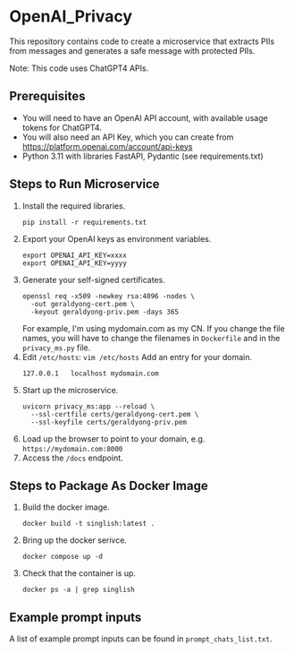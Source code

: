 # OpenAI_Privacy

This repository contains code to create a microservice that extracts PIIs from messages and generates a safe message
with protected PIIs.

Note: This code uses ChatGPT4 APIs.

## Prerequisites

* You will need to have an OpenAI API account, with available usage tokens for ChatGPT4.
* You will also need an API Key, which you can create from https://platform.openai.com/account/api-keys
* Python 3.11 with libraries FastAPI, Pydantic (see requirements.txt)

## Steps to Run Microservice

1. Install the required libraries.
   ```
   pip install -r requirements.txt
   ```
2. Export your OpenAI keys as environment variables.
   ```
   export OPENAI_API_KEY=xxxx
   export OPENAI_API_KEY=yyyy
   ``` 
3. Generate your self-signed certificates.
   ```
   openssl req -x509 -newkey rsa:4096 -nodes \
     -out geraldyong-cert.pem \
     -keyout geraldyong-priv.pem -days 365
   ```
   For example, I'm using mydomain.com as my CN.
   If you change the file names, you will have to change the filenames in `Dockerfile` and in the `privacy_ms.py` file.
4. Edit `/etc/hosts`:
   `vim /etc/hosts`
   Add an entry for your domain.
   ```
   127.0.0.1   localhost mydomain.com
   ```
5. Start up the microservice.
   ```
   uvicorn privacy_ms:app --reload \
     --ssl-certfile certs/geraldyong-cert.pem \
     --ssl-keyfile certs/geraldyong-priv.pem 
   ```
6. Load up the browser to point to your domain, e.g. `https://mydomain.com:8000`
7. Access the `/docs` endpoint.


## Steps to Package As Docker Image

1. Build the docker image.
   ```
   docker build -t singlish:latest .
   ```
2. Bring up the docker serivce.
   ```
   docker compose up -d
   ```
3. Check that the container is up.
   ```
   docker ps -a | grep singlish
   ```

## Example prompt inputs
A list of example prompt inputs can be found in `prompt_chats_list.txt`.